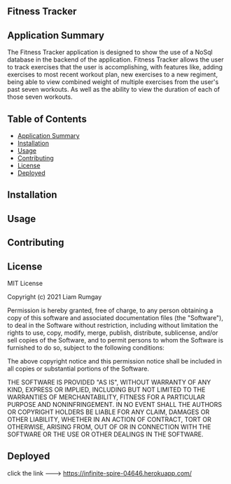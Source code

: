 ## Fitness Tracker

## Application Summary
 The Fitness Tracker application is designed to show the use of a NoSql database in the backend of the application. Fitness Tracker allows the user to track exercises that the user is accomplishing, with features like, adding exercises to most recent workout plan, new exercises to a new regiment, being able to view combined weight of multiple exercises from the user's past seven workouts. As well as the ability to view the duration of each of those seven workouts. 

 ## Table of Contents
  - [Application Summary](#application-summary)
  - [Installation](#installation)
  - [Usage](#usage)
  - [Contributing](#contributing)
  - [License](#license)
  - [Deployed](#deployed)


## Installation




## Usage




## Contributing




## License
MIT License

Copyright (c) 2021 Liam Rumgay

Permission is hereby granted, free of charge, to any person obtaining a copy
of this software and associated documentation files (the "Software"), to deal
in the Software without restriction, including without limitation the rights
to use, copy, modify, merge, publish, distribute, sublicense, and/or sell
copies of the Software, and to permit persons to whom the Software is
furnished to do so, subject to the following conditions:

The above copyright notice and this permission notice shall be included in all
copies or substantial portions of the Software.

THE SOFTWARE IS PROVIDED "AS IS", WITHOUT WARRANTY OF ANY KIND, EXPRESS OR
IMPLIED, INCLUDING BUT NOT LIMITED TO THE WARRANTIES OF MERCHANTABILITY,
FITNESS FOR A PARTICULAR PURPOSE AND NONINFRINGEMENT. IN NO EVENT SHALL THE
AUTHORS OR COPYRIGHT HOLDERS BE LIABLE FOR ANY CLAIM, DAMAGES OR OTHER
LIABILITY, WHETHER IN AN ACTION OF CONTRACT, TORT OR OTHERWISE, ARISING FROM,
OUT OF OR IN CONNECTION WITH THE SOFTWARE OR THE USE OR OTHER DEALINGS IN THE
SOFTWARE.



## Deployed
click the link ---> https://infinite-spire-04646.herokuapp.com/